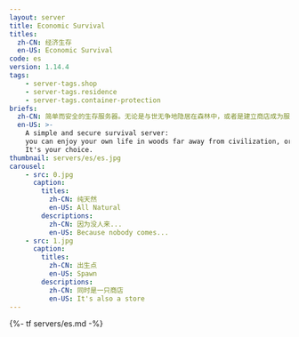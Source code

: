 ```yaml
---
layout: server
title: Economic Survival
titles:
  zh-CN: 经济生存
  en-US: Economic Survival
code: es
version: 1.14.4
tags:
    - server-tags.shop
    - server-tags.residence
    - server-tags.container-protection
briefs:
  zh-CN: 简单而安全的生存服务器。无论是与世无争地隐居在森林中，或者是建立商店成为服务器经济金字塔的顶尖商人，都由你选择。
  en-US: >-
    A simple and secure survival server:
    you can enjoy your own life in woods far away from civilization, or you can set up your enterprise and reside at the top of the economic pyramid.
    It's your choice.
thumbnail: servers/es/es.jpg
carousel:
    - src: 0.jpg
      caption:
        titles:
          zh-CN: 纯天然
          en-US: All Natural
        descriptions:
          zh-CN: 因为没人来...
          en-US: Because nobody comes...
    - src: 1.jpg
      caption:
        titles:
          zh-CN: 出生点
          en-US: Spawn
        descriptions:
          zh-CN: 同时是一只商店
          en-US: It's also a store
---
```

{%- tf servers/es.md -%}
